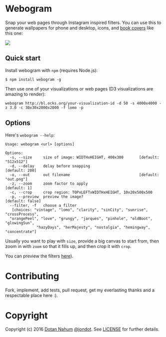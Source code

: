 # Webogram

Snap your web pages through Instagram inspired filters. You can use this to generate wallpapers for
phone and desktop, icons, and [book covers](http://leanpub.com/the-little-metrics-book) like
this one:

![](https://s3.amazonaws.com/titlepages.leanpub.com/the-little-metrics-book/large?1459801456)



## Quick start

Install webogram with `npm` (requires Node.js):

```
$ npm install webogram -g
```

Then use one of your visualizations or web pages (D3 visualizations are amazing to render):

```
webogram http://bl.ocks.org/your-visualization-id -d 50 -s 4000x4000 -z 3.0 -c 30x30x2000x2000 -f lomo -p
```


## Options

Here's `webogram --help`:

```
Usage: webogram <url> [options]

Options:
  -s, --size     size of image: WIDTHxHEIGHT, 400x300       [default: "512x512"]
  -d, --delay    delay before snapping                            [default: 200]
  -o, --out      out filename                               [default: "out.png"]
  -z, --zoom     zoom factor to apply                               [default: 1]
  -c, --crop     crop region: TOPxLEFTxWIDTHxHEIGHT, 10x20x500x500
  -p, --preview  preview the image?                             [default: false]
  --filter, -f   choose a filter
   [choices: "vintage", "lomo", "clarity", "sinCity", "sunrise", "crossProcess",
  "orangePeel", "love", "grungy", "jarques", "pinhole", "oldBoot", "glowingSun",
              "hazyDays", "herMajesty", "nostalgia", "hemingway", "concentrate"]
```

Usually you want to play with `size`, provide a big canvas to start from, then
zoom in with `zoom` so that it fills up, and then crop it with `crop`.

You can preview the filters [here](http://camanjs.com/examples/)).



# Contributing

Fork, implement, add tests, pull request, get my everlasting thanks and a respectable place here :).

# Copyright

Copyright (c) 2016 [Dotan Nahum](http://gplus.to/dotan) [@jondot](http://twitter.com/jondot). See [LICENSE](LICENSE.txt) for further details.

